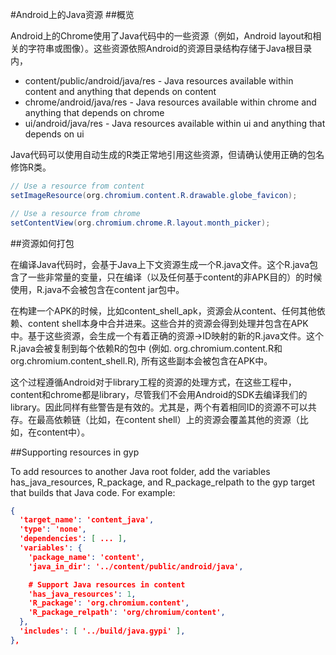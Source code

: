 #Android上的Java资源
##概览

Android上的Chrome使用了Java代码中的一些资源（例如，Android layout和相关的字符串或图像）。这些资源依照Android的资源目录结构存储于Java根目录内，

* content/public/android/java/res - Java resources available within content and anything that depends on content
* chrome/android/java/res - Java resources available within chrome and anything that depends on chrome
* ui/android/java/res - Java resources available within ui and anything that depends on ui

Java代码可以使用自动生成的R类正常地引用这些资源，但请确认使用正确的包名修饰R类。
```java
// Use a resource from content
setImageResource(org.chromium.content.R.drawable.globe_favicon);

// Use a resource from chrome
setContentView(org.chromium.chrome.R.layout.month_picker);
```
##资源如何打包

在编译Java代码时，会基于Java上下文资源生成一个R.java文件。这个R.java包含了一些非常量的变量，只在编译（以及任何基于content的非APK目的）的时候使用，R.java不会被包含在content jar包中。

在构建一个APK的时候，比如content_shell_apk，资源会从content、任何其他依赖、content shell本身中合并进来。这些合并的资源会得到处理并包含在APK中。基于这些资源，会生成一个有着正确的资源-&gt;ID映射的新的R.java文件。这个R.java会被复制到每个依赖R的包中 (例如. org.chromium.content.R和org.chromium.content_shell.R), 所有这些副本会被包含在APK中。

这个过程遵循Android对于library工程的资源的处理方式，在这些工程中，content和chrome都是library，尽管我们不会用Android的SDK去编译我们的library。因此同样有些警告是有效的。尤其是，两个有着相同ID的资源不可以共存。在最高依赖链（比如，在content shell）上的资源会覆盖其他的资源（比如，在content中）。

##Supporting resources in gyp

To add resources to another Java root folder, add the variables has_java_resources, R_package, and R_package_relpath to the gyp target that builds that Java code.  For example:
```json
{
  'target_name': 'content_java',
  'type': 'none',
  'dependencies': [ ... ],
  'variables': {
    'package_name': 'content',
    'java_in_dir': '../content/public/android/java',

    # Support Java resources in content
    'has_java_resources': 1,
    'R_package': 'org.chromium.content',
    'R_package_relpath': 'org/chromium/content',
  },
  'includes': [ '../build/java.gypi' ],
},
```